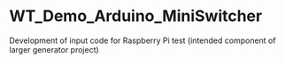 # WT_Demo_Arduino_MiniSwitcher
Development of input code for Raspberry Pi test (intended component of larger generator project)
